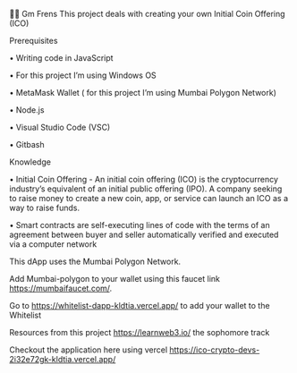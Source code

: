 👋🏾 Gm Frens 
This project deals with creating your own Initial Coin Offering (ICO) 

Prerequisites

•	Writing code in JavaScript

•	For this project I’m using Windows OS

•	MetaMask Wallet ( for this project I’m using Mumbai Polygon Network)

•	Node.js

•	Visual Studio Code (VSC)

•	Gitbash

Knowledge

•	Initial Coin Offering - An initial coin offering (ICO) is the cryptocurrency industry’s equivalent of an initial public offering (IPO). A company seeking to raise money to create a new coin, app, or service can launch an ICO as a way to raise funds.

•	Smart contracts are self-executing lines of code with the terms of an agreement between buyer and seller automatically verified and executed via a computer network

This dApp uses the Mumbai Polygon Network.

Add Mumbai-polygon to your wallet using this faucet link https://mumbaifaucet.com/.

Go to https://whitelist-dapp-kldtia.vercel.app/ to add your wallet to the Whitelist

Resources from this project https://learnweb3.io/ the sophomore track

Checkout the application here using vercel https://ico-crypto-devs-2i32e72gk-kldtia.vercel.app/

